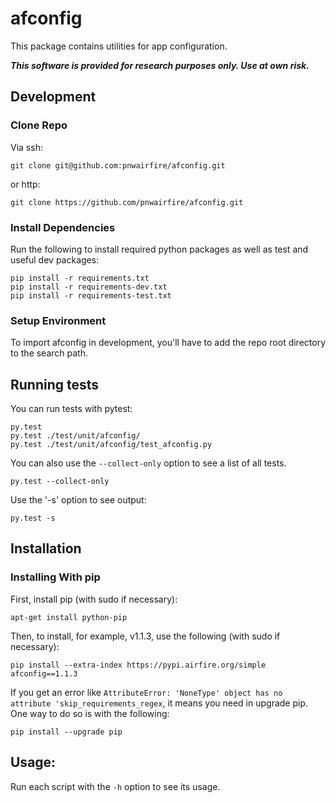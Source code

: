 # afconfig

This package contains utilities for app configuration.

***This software is provided for research purposes only. Use at own risk.***

## Development

### Clone Repo

Via ssh:

    git clone git@github.com:pnwairfire/afconfig.git

or http:

    git clone https://github.com/pnwairfire/afconfig.git

### Install Dependencies

Run the following to install required python packages as well
as test and useful dev packages:

    pip install -r requirements.txt
    pip install -r requirements-dev.txt
    pip install -r requirements-test.txt

### Setup Environment

To import afconfig in development, you'll have to add the repo
root directory to the search path.

## Running tests

You can run tests with pytest:

    py.test
    py.test ./test/unit/afconfig/
    py.test ./test/unit/afconfig/test_afconfig.py

You can also use the ```--collect-only``` option to see a list of all tests.

    py.test --collect-only

Use the '-s' option to see output:

    py.test -s

## Installation

### Installing With pip

First, install pip (with sudo if necessary):

    apt-get install python-pip

Then, to install, for example, v1.1.3, use the following (with sudo if
necessary):

    pip install --extra-index https://pypi.airfire.org/simple afconfig==1.1.3

If you get an error like    ```AttributeError: 'NoneType' object has no attribute 'skip_requirements_regex```, it means you need in upgrade pip.  One way to do so is with the following:

    pip install --upgrade pip

## Usage:

Run each script with the `-h` option to see its usage.
